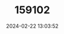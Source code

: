 ---
title: "159102"
category: "Argia huanacina"
draft: false
date: 2024-02-22 13:03:52
languages:
  English: ["Huanacina Dancer"]
---